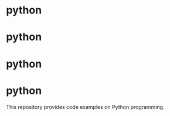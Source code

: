 # python
# python

# python
# python

This repository provides code examples on Python programming. 
